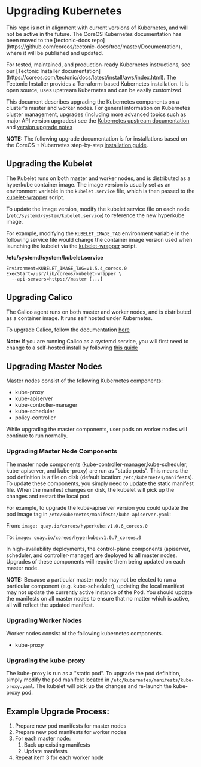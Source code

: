 # Upgrading Kubernetes

<div class="k8s-on-tectonic">
<p class="k8s-on-tectonic-description">This repo is not in alignment with current versions of Kubernetes, and will not be active in the future. The CoreOS Kubernetes documentation has been moved to the [tectonic-docs repo](https://github.com/coreos/tectonic-docs/tree/master/Documentation), where it will be published and updated.</p>

<p class="k8s-on-tectonic-description">For tested, maintained, and production-ready Kubernetes instructions, see our [Tectonic Installer documentation](https://coreos.com/tectonic/docs/latest/install/aws/index.html). The Tectonic Installer provides a Terraform-based Kubernetes installation. It is open source, uses upstream Kubernetes and can be easily customized.</p>
</div>

This document describes upgrading the Kubernetes components on a cluster's master and worker nodes. For general information on Kubernetes cluster management, upgrades (including more advanced topics such as major API version upgrades) see the [Kubernetes upstream documentation](https://kubernetes.io/docs/admin/cluster-management/) and [version upgrade notes](https://github.com/kubernetes/kubernetes/blob/release-1.4/docs/design/versioning.md#upgrades)

**NOTE:** The following upgrade documentation is for installations based on the CoreOS + Kubernetes step-by-step [installation guide](https://coreos.com/kubernetes/docs/latest/getting-started.html).

## Upgrading the Kubelet

The Kubelet runs on both master and worker nodes, and is distributed as a hyperkube container image. The image version is usually set as an environment variable in the `kubelet.service` file, which is then passed to the [kubelet-wrapper](kubelet-wrapper.md) script.

To update the image version, modify the kubelet service file on each node (`/etc/systemd/system/kubelet.service`) to reference the new hyperkube image.

For example, modifying the `KUBELET_IMAGE_TAG` environment variable in the following service file would change the container image version used when launching the kubelet via the [kubelet-wrapper](kubelet-wrapper.md) script.

**/etc/systemd/system/kubelet.service**

```
Environment=KUBELET_IMAGE_TAG=v1.5.4_coreos.0
ExecStart=/usr/lib/coreos/kubelet-wrapper \
  --api-servers=https://master [...]
```

## Upgrading Calico

The Calico agent runs on both master and worker nodes, and is distributed as a container image. It runs self hosted under Kubernetes.

To upgrade Calico, follow the documentation [here](http://docs.projectcalico.org/v2.0/getting-started/kubernetes/upgrade)

**Note:** If you are running Calico as a systemd service, you will first need to change to a self-hosted install by following [this guide](https://coreos.com/kubernetes/docs/latest/deploy-master.html)

## Upgrading Master Nodes

Master nodes consist of the following Kubernetes components:

* kube-proxy
* kube-apiserver
* kube-controller-manager
* kube-scheduler
* policy-controller

While upgrading the master components, user pods on worker nodes will continue to run normally.

### Upgrading Master Node Components

The master node components (kube-controller-manager,kube-scheduler, kube-apiserver, and kube-proxy) are run as "static pods". This means the pod definition is a file on disk (default location: `/etc/kubernetes/manifests`). To update these components, you simply need to update the static manifest file. When the manifest changes on disk, the kubelet will pick up the changes and restart the local pod.

For example, to upgrade the kube-apiserver version you could update the pod image tag in `/etc/kubernetes/manifests/kube-apiserver.yaml`:

From: `image: quay.io/coreos/hyperkube:v1.0.6_coreos.0`

To: `image: quay.io/coreos/hyperkube:v1.0.7_coreos.0`

In high-availability deployments, the control-plane components (apiserver, scheduler, and controller-manager) are deployed to all master nodes. Upgrades of these components will require them being updated on each master node.

**NOTE:** Because a particular master node may not be elected to run a particular component (e.g. kube-scheduler), updating the local manifest may not update the currently active instance of the Pod. You should update the manifests on all master nodes to ensure that no matter which is active, all will reflect the updated manifest.

### Upgrading Worker Nodes

Worker nodes consist of the following kubernetes components.

* kube-proxy

### Upgrading the kube-proxy

The kube-proxy is run as a "static pod". To upgrade the pod definition, simply modify the pod manifest located in `/etc/kubernetes/manifests/kube-proxy.yaml`. The kubelet will pick up the changes and re-launch the kube-proxy pod.

## Example Upgrade Process:

1. Prepare new pod manifests for master nodes
1. Prepare new pod manifests for worker nodes
1. For each master node:
    1. Back up existing manifests
    1. Update manifests
1. Repeat item 3 for each worker node
